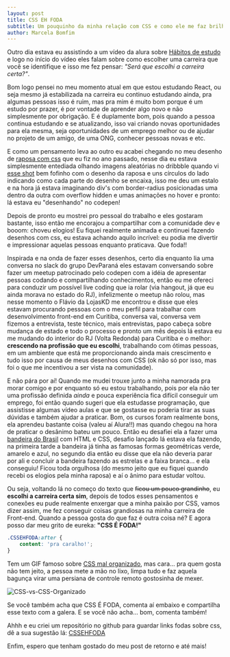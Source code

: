 ```yaml
---
layout: post
title: CSS EH FODA
subtitle: Um pouquinho da minha relação com CSS e como ele me faz brilhar os olhinhos
author: Marcela Bomfim
---
```


Outro dia estava eu assistindo a um vídeo da alura sobre [Hábitos de estudo](https://www.youtube.com/watch?v=a84Hd9c1_sw) e logo no início do vídeo eles falam sobre como escolher uma carreira que você se identifique e isso me fez pensar: _"Será que escolhi a carreira certa?"_.
<!-- more -->

Bom logo pensei no meu momento atual em que estou estudando React, ou seja mesmo já estabilizada na carreira eu continuo estudando ainda, pra algumas pessoas isso é ruim, mas pra mim é muito bom porque é um estudo por prazer, é por vontade de aprender algo novo e não simplesmente por obrigação. E é duplamente bom, pois quando a pessoa continua estudando e se atualizando, isso vai criando novas oportunidades para ela mesma, seja oportunidades de um emprego melhor ou de ajudar no projeto de um amigo, de uma ONG, conhecer pessoas novas e etc.

E como um pensamento leva ao outro eu acabei chegando no meu desenho de [raposa com css](https://codepen.io/cecelabomfim/pen/qqPOdr) que eu fiz no ano passado, nesse dia eu estava simplesmente entediada olhando imagens aleatórias no dribbble quando vi [esse shot](https://dribbble.com/shots/3101741-fox-icon) bem fofinho com o desenho da raposa e uns círculos do lado indicando como cada parte do desenho se encaixa, isso me deu um estalo e na hora já estava imaginando div's com border-radius posicionadas uma dentro da outra com overflow hidden e umas animações no hover e pronto: lá estava eu "desenhando" no codepen!

Depois de pronto eu mostrei pro pessoal do trabalho e eles gostaram bastante, isso então me encorajou a compartilhar com a comunidade dev e booom: choveu elogios! Eu fiquei realmente animada e continuei fazendo desenhos com css, eu estava achando aquilo incrível: eu podia me divertir e impressionar aquelas pessoas enquanto praticava. Que foda!!

Inspirada e na onda de fazer esses desenhos, certo dia enquanto lia uma conversa no slack do grupo DevParaná eles estavam conversando sobre fazer um meetup patrocinado pelo codepen com a idéia de apresentar pessoas codando e compartilhando conhecimentos, então eu me ofereci para conduzir um possível live coding que ia rolar (via hangout, já que eu ainda morava no estado do RJ), infelizmente o meetup não rolou, mas nesse momento o Flávio da LojasKD me encontrou e disse que eles estavam procurando pessoas com o meu perfil para trabalhar com desenvolvimento front-end em Curitiba, conversa vai, conversa vem fizemos a entrevista, teste técnico, mais entrevistas, papo cabeça sobre mudança de estado e todo o processo e pronto um mês depois lá estava eu me mudando do interior do RJ (Volta Redonda) para Curitiba e o melhor: **crescendo na profissão que eu escolhi**, trabalhando com ótimas pessoas, em um ambiente que está me proporcionando ainda mais crescimento e tudo isso por causa de meus desenhos com CSS (ok não só por isso, mas foi o que me incentivou a ser vista na comunidade).

E não pára por aí! Quando me mudei trouxe junto a minha namorada pra morar comigo e por enquanto só eu estou trabalhando, pois por ela não ter uma profissão definida _ainda_ e pouca experiência fica difícil conseguir um emprego, foi então quando sugeri que ela estudasse programação, que assistisse algumas vídeo aulas e que se gostasse eu poderia tirar as suas dúvidas e também ajudar a praticar. Bom, os cursos foram realmente bons, ela aprendeu bastante coisa (valeu aí Alura!!) mas quando chegou na hora de praticar o desânimo bateu um pouco. Então eu desafiei ela a fazer uma [bandeira do Brasil](https://codepen.io/BritoMari/pen/rzeyZG) com HTML e CSS, desafio lançado lá estava ela fazendo, na primeira tarde a bandeira já tinha as famosas formas geométricas verde, amarelo e azul, no segundo dia então eu disse que ela não deveria parar por ali e concluir a bandeira fazendo as estrelas e a faixa branca... e ela conseguiu! Ficou toda orgulhosa (do mesmo jeito que eu fiquei quando recebi os elogios pela minha raposa) e aí o ânimo para estudar voltou.

Ou seja, voltando lá no começo do texto que ~~ficou um pouco grandinho~~, eu **escolhi a carreira certa sim**, depois de todos esses pensamentos e conexões eu pude realmente enxergar que a minha paixão por CSS, vamos dizer assim, me fez conseguir coisas grandiosas na minha carreira de Front-end. Quando a pessoa gosta do que faz é outra coisa né? E agora posso dar meu grito de eureka: **"CSS É FODA!"**

``` css
.CSSEHFODA:after {
    content: 'pra caralho!';
}
```

Tem um GIF famoso sobre [CSS mal organizado](https://i.imgur.com/Q3cUg29.gif), mas cara... pra quem gosta não tem jeito, a pessoa mete a mão no lixo, limpa tudo e faz aquela bagunça virar uma persiana de controle remoto gostosinha de mexer.

![CSS-vs-CSS-Organizado](/blog/images/cssvscssorganizado.gif)

Se você também acha que CSS É FODA, comenta aí embaixo e compartilha esse texto com a galera. E se você não acha... bom, comenta também! 

Ahhh e eu criei um repositório no github para guardar links fodas sobre css, dê a sua sugestão lá: [CSSEHFODA](https://github.com/marcelabomfim/CSSEHFODA)

Enfim, espero que tenham gostado do meu post de retorno e até mais!
